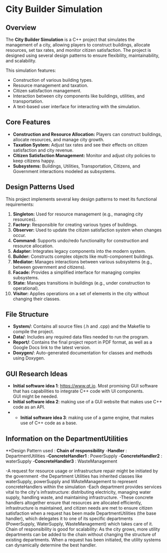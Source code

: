 # City Builder Simulation

## Overview
The **City Builder Simulation** is a C++ project that simulates the management of a city, allowing players to construct buildings, allocate resources, set tax rates, and monitor citizen satisfaction. The project is designed using several design patterns to ensure flexibility, maintainability, and scalability.

This simulation features:
- Construction of various building types.
- Resource management and taxation.
- Citizen satisfaction management.
- Interaction between city components like buildings, utilities, and transportation.
- A text-based user interface for interacting with the simulation.

## Core Features
- **Construction and Resource Allocation:** Players can construct buildings, allocate resources, and manage city growth.
- **Taxation System:** Adjust tax rates and see their effects on citizen satisfaction and city revenue.
- **Citizen Satisfaction Management:** Monitor and adjust city policies to keep citizens happy.
- **Subsystems:** Buildings, Utilities, Transportation, Citizens, and Government interactions modeled as subsystems.

## Design Patterns Used
This project implements several key design patterns to meet its functional requirements:
1. **Singleton:** Used for resource management (e.g., managing city resources).
2. **Factory:** Responsible for creating various types of buildings.
3. **Observer:** Used to update the citizen satisfaction system when changes occur.
4. **Command:** Supports undo/redo functionality for construction and resource allocation.
5. **Adapter:** Integrates legacy components into the modern system.
6. **Builder:** Constructs complex objects like multi-component buildings.
7. **Mediator:** Manages interactions between various subsystems (e.g., between government and citizens).
8. **Facade:** Provides a simplified interface for managing complex subsystems.
9. **State:** Manages transitions in buildings (e.g., under construction to operational).
10. **Visitor:** Applies operations on a set of elements in the city without changing their classes.

## File Structure
- **System/**: Contains all source files (.h and .cpp) and the Makefile to compile the project.
- **Data/**: Includes any required data files needed to run the program.
- **Report/**: Contains the final project report in PDF format, as well as a Google Docs link to the latest version.
- **Doxygen/**: Auto-generated documentation for classes and methods using Doxygen.

## GUI Research Ideas
- **Initial software idea 1**: https://www.qt.io. Most promising GUI software that has capabilities to integrate C++ code with UI components.  
GUI might be needed. 
- **Initial software idea 2**: making use of a GUI website that makes use C++ code as an API.
- - **Initial software idea 3**: making use of a game engine, that makes use of C++ code as a base.



## Information on the DepartmentUtilities
**Design Pattern used : **Chain of responsibility**
-**Handler** : DepartmentUtilities
-**ConcreteHandler1** : PowerSupply
-**ConcreteHandler2** : waterSupply
-**ConcreteHandler3** : WasteManagement

-A request for resource usage or infrastructure repair might be initiated by the          government
-the Department Utilities has inherited classes like waterSupply, powerSupply and WAsteManagement to represent concreteHandlers within the simulation
-Each department provides services vital to the city's infrastructure: distributing electricity, managing water supply, handling waste, and maintaining infrastructure.
-These concrete handlers altogether ensure that resources are allocated efficiently, infrastructure is maintained, and citizen needs are met to ensure citizen satisfaction
when a request has been made DepartmentUtilities (the base handler), which delegates it to one of its specific departments (PowerSupply, WaterSupply, WasteManagement) which takes care of it.
Chain of responsibility is good for scalability: As the city grows, more utility departments can be added to the chain without changing the structure of existing departments. When a request has been initiated,  the utility systems can dynamically determine the best handler.
